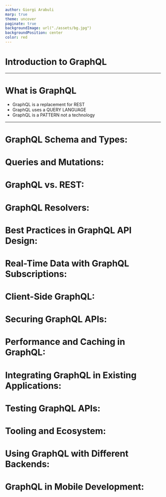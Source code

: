 ```yaml
---
author: Giorgi Arabuli
marp: true
theme: uncover
paginate: true
backgroundImage: url("./assets/bg.jpg")
backgroundPosition: center
color: red
---
```

<!-- _color: black -->
# Introduction to GraphQL
---
# What is GraphQL

* GraphQL is a replacement for REST
* GraphQL uses a QUERY LANGUAGE
* GraphQL is a PATTERN not a technology
---

# GraphQL Schema and Types:


# Queries and Mutations:
# GraphQL vs. REST:
# GraphQL Resolvers:
# Best Practices in GraphQL API Design:
# Real-Time Data with GraphQL Subscriptions:
# Client-Side GraphQL:
# Securing GraphQL APIs:
# Performance and Caching in GraphQL:
# Integrating GraphQL in Existing Applications:
# Testing GraphQL APIs:
# Tooling and Ecosystem:
# Using GraphQL with Different Backends:
# GraphQL in Mobile Development:




